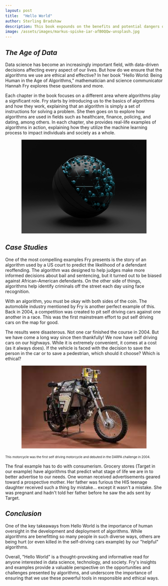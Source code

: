 ```yaml
---
layout: post
title:  "Hello World"
author: Sterling Bradshaw
description: This book expounds on the benefits and potential dangers of living in a world driven by algorithms
image: /assets/images/markus-spiske-iar-afB0QQw-unsplash.jpg
---
```


## *The Age of Data*
Data science has become an increasingly important field, with data-driven decisions affecting every aspect of our lives. But how do we ensure that the algorithms we use are ethical and effective? In her book "Hello World: Being Human in the Age of Algorithms," mathematician and science communicator Hannah Fry explores these questions and more.

Each chapter in the book focuses on a different area where algorithms play a significant role. Fry starts by introducing us to the basics of algorithms and how they work, explaining that an algorithm is simply a set of instructions for solving a problem. She then goes on to explore how algorithms are used in fields such as healthcare, finance, policing, and dating, among others. In each chapter, she provides real-life examples of algorithms in action, explaining how they utilize the machine learning process to impact individuals and society as a whole.

<p align="center">

<img src="https://raw.githubusercontent.com/sterling-bradshaw/my386blog/main/assets/images/shubham-dhage-fcbnWSjh1U8-unsplash.jpg" alt="" style="width:400px;"/>

</p>

## *Case Studies*
One of the most compelling examples Fry presents is the story of an algorithm used by a US court to predict the likelihood of a defendant reoffending. The algorithm was designed to help judges make more informed decisions about bail and sentencing, but it turned out to be biased against African-American defendants.
On the other side of things, algorithms help identify criminals off the street each day using face recognition.

With an algorithm, you must be okay with both sides of the coin. The automobile industry mentioned by Fry is another perfect example of this. Back in 2004, a competition was created to pit self driving cars against one another in a race. This was the first mainstream effort to put self driving cars on the map for good.

The results were disasterous. Not one car finished the course in 2004. But we have come a long way since then thankfully! We now have self driving cars on our highways. While it is extremely convenient, it comes at a cost (as it always does). If the vehicle is faced with the decision to save the person in the car or to save a pedestrian, which should it choose? Which is ethical?

<p align="center">

<img src="https://raw.githubusercontent.com/sterling-bradshaw/my386blog/main/assets/images/Unknown.jpeg" alt="" style="width:400px;"/>

<font size= "1"> This motorcycle was the first self driving motorcycle and debuted in the DARPA challenge in 2004. </font>

</p>

The final example has to do with consumerism. Grocery stores (Target in our example) have algorithms that predict what stage of life we are in to better advertise to our needs. One woman received advertisements geared toward a prospective mother. Her father was furious the HIS teenage daughter received such a thing by mistake... except it wasn't a mistake. She was pregnant and hadn't told her father before he saw the ads sent by Target.

## *Conclusion*

One of the key takeaways from Hello World is the importance of human oversight in the development and deployment of algorithms. While algorithms are benefitting so many people in such diverse ways, others are being hurt (or even killed in the self-driving cars example) by our "helpful" algorithms.

Overall, "Hello World" is a thought-provoking and informative read for anyone interested in data science, technology, and society. Fry's insights and examples provide a valuable perspective on the opportunities and challenges presented by algorithms, and underscore the importance of ensuring that we use these powerful tools in responsible and ethical ways.